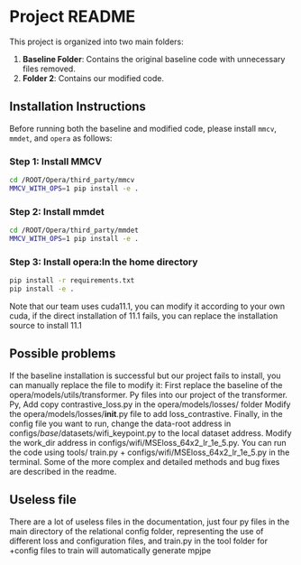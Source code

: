# Project README

This project is organized into two main folders:
1. **Baseline Folder**: Contains the original baseline code with unnecessary files removed.
2. **Folder 2**: Contains our modified code.

## Installation Instructions
Before running both the baseline and modified code, please install `mmcv`, `mmdet`, and `opera` as follows:

### Step 1: Install MMCV
```bash
cd /ROOT/Opera/third_party/mmcv
MMCV_WITH_OPS=1 pip install -e .
```
### Step 2: Install mmdet
```bash
cd /ROOT/Opera/third_party/mmdet
MMCV_WITH_OPS=1 pip install -e .
```
### Step 3: Install opera:In the home directory
```bash
pip install -r requirements.txt
pip install -e .
```
Note that our team uses cuda11.1, you can modify it according to your own cuda, if the direct installation of 11.1 fails, you can replace the installation source to install 11.1

## Possible problems
If the baseline installation is successful but our project fails to install, you can manually replace the file to modify it:
First replace the baseline of the opera/models/utils/transformer. Py files into our project of the transformer. Py, Add copy contrastive_loss.py in the opera/models/losses/ folder Modify the opera/models/losses/__init__.py file to add  loss_contrastive. Finally, in the config file you want to run,  change the data-root address in configs/_base_/datasets/wifi_keypoint.py to the local dataset address. Modify the  work_dir address in configs/wifi/MSEloss_64x2_lr_1e_5.py. You can run the code using tools/ train.py +  configs/wifi/MSEloss_64x2_lr_1e_5.py in the terminal. Some of the more complex and detailed methods and bug fixes are  described in the readme.

## Useless file
There are a lot of useless files in the documentation, just four py files in the main directory of the relational config folder, representing the use of different loss and configuration files, and train.py in the tool folder for +config files to train will automatically generate mpjpe
